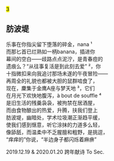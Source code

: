 <div class="poetry-container">
<mark class="order">3</mark>

## 肪波堤

乐事在你指尖留下堕落的碎金，nana<span class="footnote YX">&nbsp;¹</span>  
而那匕首已烂熟如一柄banana，插进你  
幕间的空白——歧路点点泥泞，是青春痘的  
遗痕么？“从往事复活是到此刻去爱”<span class="footnote YX">&nbsp;²</span>，你  
十指微扣来向我追讨那场未遂的午夜冒险——  
再周全的礼貌也都被大胆的鼠群啮食了，  
现在，麇集于金鹰A座与梦天地<span class="footnote YX">&nbsp;³</span>，它们  
在月光下欢快地腹泻，à bout de souffle<span class="footnote YX">&nbsp;⁴</span>  
是旧生活的残羹袅袅，被拘禁在居酒屋，  
而由食物酿出的热爱，升腾，扶我们登上  
肪波堤，幽暗处，学术垃圾潮正渐趋平缓，   
使我们感到惬意，听它涂抹的力道多么轻，  
像舔舐，而温柔中不乏腥膻和粗野，是挑逗，  
“痒痒的”你说，“半边身子都闪烁着麻痹”  

<div class="time-note">2019.12.19 & 2020.01.20 跨年献诗 To Sec.</div>

</div>